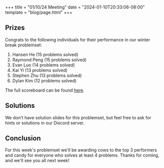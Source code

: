 +++
title = "01/10/24 Meeting"
date = "2024-01-10T20:33:06-08:00"
template = "blog/page.html"
+++

## Prizes

Congrats to the following individuals for their performance in our winter break problemset:
1. Hansen He (15 problems solved)
2. Raymond Peng (15 problems solved)
3. Evan Luo (14 problems solved)
4. Kai Yi (13 problems solved)
5. Stephen Zhu (13 problems solved)
6. Dylan Kim (12 problems solved)

The full scoreboard can be found [here](https://codeforces.com/group/56LvjuJGwY/contest/492674/standings/groupmates/true).

## Solutions

We don't have solution slides for this problemset, but feel free to ask for hints or solutions in our Discord server.

## Conclusion

For this week's problemset we'll be awarding cows to the top 3 performers and candy for everyone who solves at least 4 problems.
Thanks for coming, and we'll see you all next week!
